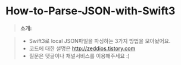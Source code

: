# How-to-Parse-JSON-with-Swift3
> **소개:**

>- Swift3로 local JSON파일을 파싱하는 3가지 방법을 모아놨어요.
>- 코드에 대한 설명은 http://zeddios.tistory.com
>- 질문은 댓글이나 채널서비스를 이용해주세요 :)

